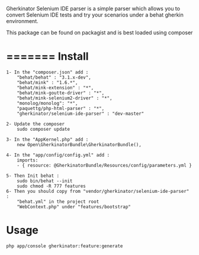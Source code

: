 Gherkinator Selenium IDE parser is a simple parser which allows you to convert Selenium IDE tests and
try your scenarios under a behat gherkin environment.

This package can be found on packagist and is best loaded using composer

=======
Install
=======
    1- In the "composer.json" add :
        "behat/behat" : "3.1.x-dev",
        "behat/mink" : "1.6.*",
        "behat/mink-extension" : "*",
        "behat/mink-goutte-driver" : "*",
        "behat/mink-selenium2-driver" : "*",
        "monolog/monolog": "*",
        "paquettg/php-html-parser" : "*",
        "gherkinator/selenium-ide-parser" : "dev-master"
    
    2- Update the composer
        sudo composer update

    3- In the "AppKernel.php" add :
        new Open\GherkinatorBundle\GherkinatorBundle(),

    4- In the "app/config/config.yml" add :
        imports:
        - { resource: @GherkinatorBundle/Resources/config/parameters.yml }
    
    5- Then Init behat :
        sudo bin/behat --init
        sudo chmod -R 777 features
    6- Then you should copy from "vendor/gherkinator/selenium-ide-parser" :
        "behat.yml" in the project root
        "WebContext.php" under "features/bootstrap"

Usage
=====
    php app/console gherkinator:feature:generate